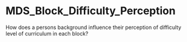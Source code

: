 # MDS_Block_Difficulty_Perception
How does a persons background influence their perception of difficulty level of curriculum in each block?
